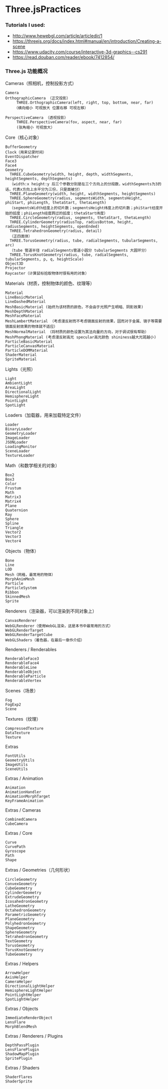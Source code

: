 # Three.jsPractices

### Tutorials I used:
  - http://www.hewebgl.com/article/articledir/1
  - https://threejs.org/docs/index.html#manual/en/introduction/Creating-a-scene
  - https://www.udacity.com/course/interactive-3d-graphics--cs291
  - https://read.douban.com/reader/ebook/7412854/
  

### Three.js 功能概况
  
Cameras（照相机，控制投影方式）

    Camera
    OrthographicCamera （正交投影）
         THREE.OrthographicCamera(left, right, top, bottom, near, far)
        （横向缩小 可视放大 位置右移 可视左移）
         
    PerspectiveCamera （透视投影）
         THREE.PerspectiveCamera(fov, aspect, near, far)
         (张角缩小 可视放大）

Core（核心对象）

    BufferGeometry
    Clock（用来记录时间）
    EventDispatcher
    Face3
    Face4
    Geometry
      THREE.CubeGeometry(width, height, depth, widthSegments, heightSegments, depthSegments)  
      （width:x height:y 后三个参数分别是在三个方向上的分段数，widthSegments为3的话，代表x方向上水平分为三份，只是面被分）
      THREE.PlaneGeometry(width, height, widthSegments, heightSegments)
      THREE.SphereGeometry(radius, segmentsWidth, segmentsHeight, phiStart, phiLength, thetaStart, thetaLength)
      （segmentsWidth经度上的切片数；segmentsHeight纬度上的切片数；phiStart经度开始的弧度；phiLength经度跨过的弧度；thetaStart纬度）
      THREE.CircleGeometry(radius, segments, thetaStart, thetaLength)
      THREE.CylinderGeometry(radiusTop, radiusBottom, height, radiusSegments, heightSegments, openEnded)
      THREE.TetrahedronGeometry(radius, detail)
      （正四面体）
      THREE.TorusGeometry(radius, tube, radialSegments, tubularSegments, arc)
      （tube 管道半径 radialSegments管道小圆分 tubularSegments 大圆环分）
      THREE.TorusKnotGeometry(radius, tube, radialSegments, tubularSegments, p, q, heightScale)
    Object3D
    Projector
    Raycaster（计算鼠标拾取物体时很有用的对象）

Materials（材质，控制物体的颜色、纹理等）

    Material
    LineBasicMaterial
    LineDashedMaterial
    MeshBasicMaterial (始终为该材质的颜色，不会由于光照产生明暗、阴影效果)
    MeshDepthMaterial
    MeshFaceMaterial
    MeshLambertMaterial （考虑漫反射而不考虑镜面反射的效果，因而对于金属、镜子等需要镜面反射效果的物体就不适应）
    MeshNormalMaterial （将材质的颜色设置为其法向量的方向，对于调试很有帮助）
    MeshPhongMaterial (考虑漫反射高光 specular高光颜色 shininess越大光斑越小)
    ParticleBasicMaterial
    ParticleCanvasMaterial
    ParticleDOMMaterial
    ShaderMaterial
    SpriteMaterial

Lights（光照）

    Light
    AmbientLight
    AreaLight
    DirectionalLight
    HemisphereLight
    PointLight
    SpotLight

Loaders（加载器，用来加载特定文件）

    Loader
    BinaryLoader
    GeometryLoader
    ImageLoader
    JSONLoader
    LoadingMonitor
    SceneLoader
    TextureLoader

Math（和数学相关的对象）

    Box2
    Box3
    Color
    Frustum
    Math
    Matrix3
    Matrix4
    Plane
    Quaternion
    Ray
    Sphere
    Spline
    Triangle
    Vector2
    Vector3
    Vector4

Objects（物体）

    Bone
    Line
    LOD
    Mesh（网格，最常用的物体）
    MorphAnimMesh
    Particle
    ParticleSystem
    Ribbon
    SkinnedMesh
    Sprite

Renderers（渲染器，可以渲染到不同对象上）

    CanvasRenderer
    WebGLRenderer（使用WebGL渲染，这是本书中最常用的方式）
    WebGLRenderTarget
    WebGLRenderTargetCube
    WebGLShaders（着色器，在最后一章作介绍）

Renderers / Renderables

    RenderableFace3
    RenderableFace4
    RenderableLine
    RenderableObject
    RenderableParticle
    RenderableVertex

Scenes（场景）

    Fog
    FogExp2
    Scene

Textures（纹理）

    CompressedTexture
    DataTexture
    Texture

Extras

    FontUtils
    GeometryUtils
    ImageUtils
    SceneUtils

Extras / Animation

    Animation
    AnimationHandler
    AnimationMorphTarget
    KeyFrameAnimation

Extras / Cameras

    CombinedCamera
    CubeCamera

Extras / Core

    Curve
    CurvePath
    Gyroscope
    Path
    Shape

Extras / Geometries（几何形状）

    CircleGeometry
    ConvexGeometry
    CubeGeometry
    CylinderGeometry
    ExtrudeGeometry
    IcosahedronGeometry
    LatheGeometry
    OctahedronGeometry
    ParametricGeometry
    PlaneGeometry
    PolyhedronGeometry
    ShapeGeometry
    SphereGeometry
    TetrahedronGeometry
    TextGeometry
    TorusGeometry
    TorusKnotGeometry
    TubeGeometry

Extras / Helpers

    ArrowHelper
    AxisHelper
    CameraHelper
    DirectionalLightHelper
    HemisphereLightHelper
    PointLightHelper
    SpotLightHelper

Extras / Objects

    ImmediateRenderObject
    LensFlare
    MorphBlendMesh

Extras / Renderers / Plugins

    DepthPassPlugin
    LensFlarePlugin
    ShadowMapPlugin
    SpritePlugin

Extras / Shaders

    ShaderFlares
    ShaderSprite

